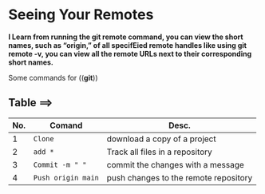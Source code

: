 # Seeing Your Remotes
**I Learn from running the git remote command, you can view the short names, such as “origin,” of all specifEied remote handles
like using git remote -v, you can view all the remote URLs next to their corresponding short names.**

 Some commands for ((**git**))
  ## Table ==>
 
No. | Comand             | Desc. 
--- | -----------------  | ------
1   | `Clone`            | download a copy of a project
2   | `add *`            | Track all files in a repository 
3   | `Commit -m " "`    | commit the changes with a message
4   | `Push origin main` | push changes to the remote repository 
 

